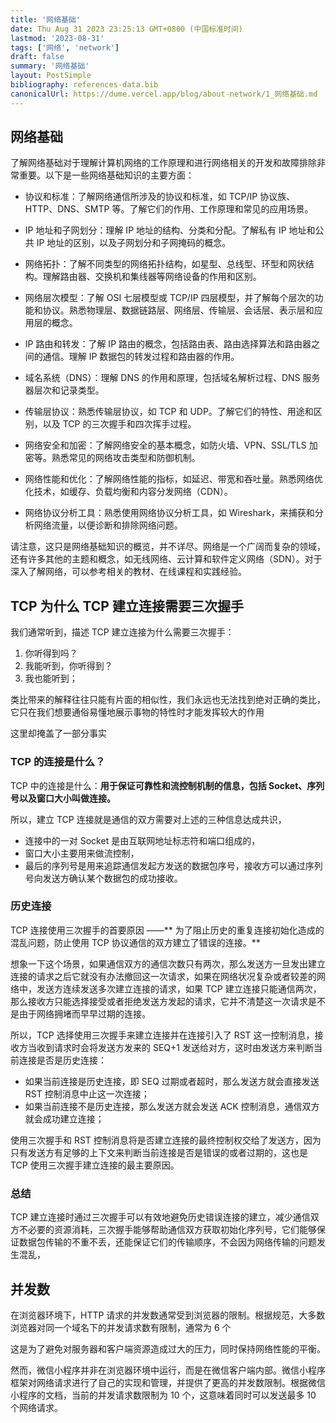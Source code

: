 ```yaml
---
title: '网络基础'
date: Thu Aug 31 2023 23:25:13 GMT+0800 (中国标准时间)
lastmod: '2023-08-31'
tags: ['网络', 'network']
draft: false
summary: '网络基础'
layout: PostSimple
bibliography: references-data.bib
canonicalUrl: https://dume.vercel.app/blog/about-network/1_网络基础.md
---
```


## 网络基础

了解网络基础对于理解计算机网络的工作原理和进行网络相关的开发和故障排除非常重要。以下是一些网络基础知识的主要方面：

- 协议和标准：了解网络通信所涉及的协议和标准，如 TCP/IP 协议族、HTTP、DNS、SMTP 等。了解它们的作用、工作原理和常见的应用场景。

- IP 地址和子网划分：理解 IP 地址的结构、分类和分配。了解私有 IP 地址和公共 IP 地址的区别，以及子网划分和子网掩码的概念。

- 网络拓扑：了解不同类型的网络拓扑结构，如星型、总线型、环型和网状结构。理解路由器、交换机和集线器等网络设备的作用和区别。

- 网络层次模型：了解 OSI 七层模型或 TCP/IP 四层模型，并了解每个层次的功能和协议。熟悉物理层、数据链路层、网络层、传输层、会话层、表示层和应用层的概念。

- IP 路由和转发：了解 IP 路由的概念，包括路由表、路由选择算法和路由器之间的通信。理解 IP 数据包的转发过程和路由器的作用。

- 域名系统（DNS）：理解 DNS 的作用和原理，包括域名解析过程、DNS 服务器层次和记录类型。

- 传输层协议：熟悉传输层协议，如 TCP 和 UDP。了解它们的特性、用途和区别，以及 TCP 的三次握手和四次挥手过程。

- 网络安全和加密：了解网络安全的基本概念，如防火墙、VPN、SSL/TLS 加密等。熟悉常见的网络攻击类型和防御机制。

- 网络性能和优化：了解网络性能的指标，如延迟、带宽和吞吐量。熟悉网络优化技术，如缓存、负载均衡和内容分发网络（CDN）。

- 网络协议分析工具：熟悉使用网络协议分析工具，如 Wireshark，来捕获和分析网络流量，以便诊断和排除网络问题。

请注意，这只是网络基础知识的概览，并不详尽。网络是一个广阔而复杂的领域，还有许多其他的主题和概念，如无线网络、云计算和软件定义网络（SDN）。对于深入了解网络，可以参考相关的教材、在线课程和实践经验。

## TCP 为什么 TCP 建立连接需要三次握手

我们通常听到，描述 TCP 建立连接为什么需要三次握手：

1. 你听得到吗？
2. 我能听到，你听得到？
3. 我也能听到；

类比带来的解释往往只能有片面的相似性，我们永远也无法找到绝对正确的类比，它只在我们想要通俗易懂地展示事物的特性时才能发挥较大的作用

这里却掩盖了一部分事实

### TCP 的连接是什么？

TCP 中的连接是什么：**用于保证可靠性和流控制机制的信息，包括 Socket、序列号以及窗口大小叫做连接。**

所以，建立 TCP 连接就是通信的双方需要对上述的三种信息达成共识，

- 连接中的一对 Socket 是由互联网地址标志符和端口组成的，
- 窗口大小主要用来做流控制，
- 最后的序列号是用来追踪通信发起方发送的数据包序号，接收方可以通过序列号向发送方确认某个数据包的成功接收。

### 历史连接

TCP 连接使用三次握手的首要原因 ——** 为了阻止历史的重复连接初始化造成的混乱问题，防止使用 TCP 协议通信的双方建立了错误的连接。**

想象一下这个场景，如果通信双方的通信次数只有两次，那么发送方一旦发出建立连接的请求之后它就没有办法撤回这一次请求，如果在网络状况复杂或者较差的网络中，发送方连续发送多次建立连接的请求，如果 TCP 建立连接只能通信两次，那么接收方只能选择接受或者拒绝发送方发起的请求，它并不清楚这一次请求是不是由于网络拥堵而早早过期的连接。

所以，TCP 选择使用三次握手来建立连接并在连接引入了 RST 这一控制消息，接收方当收到请求时会将发送方发来的 SEQ+1 发送给对方，这时由发送方来判断当前连接是否是历史连接：

- 如果当前连接是历史连接，即 SEQ 过期或者超时，那么发送方就会直接发送 RST 控制消息中止这一次连接；
- 如果当前连接不是历史连接，那么发送方就会发送 ACK 控制消息，通信双方就会成功建立连接；

使用三次握手和 RST 控制消息将是否建立连接的最终控制权交给了发送方，因为只有发送方有足够的上下文来判断当前连接是否是错误的或者过期的，这也是 TCP 使用三次握手建立连接的最主要原因。

### 总结

TCP 建立连接时通过三次握手可以有效地避免历史错误连接的建立，减少通信双方不必要的资源消耗，三次握手能够帮助通信双方获取初始化序列号，它们能够保证数据包传输的不重不丢，还能保证它们的传输顺序，不会因为网络传输的问题发生混乱，

## 并发数

在浏览器环境下，HTTP 请求的并发数通常受到浏览器的限制。根据规范，大多数浏览器对同一个域名下的并发请求数有限制，通常为 6 个

这是为了避免对服务器和客户端资源造成过大的压力，同时保持网络性能的平衡。

然而，微信小程序并非在浏览器环境中运行，而是在微信客户端内部。微信小程序框架对网络请求进行了自己的实现和管理，并提供了更高的并发数限制。根据微信小程序的文档，当前的并发请求数限制为 10 个，这意味着同时可以发送最多 10 个网络请求。
